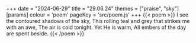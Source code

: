 +++
date = "2024-06-29"
title = "29.06.24"
themes = ["praise", "sky"]
[params]
  colour = 'poem'
  pageKey = 'src/poem.js'
+++
{{< poem >}}
I see the contoured shadows of the sky,
This rolling teal and grey that strikes me with an awe,
The air is cold tonight. Yet He is warm,
All embers of the day are spent beside.
{{< /poem >}}